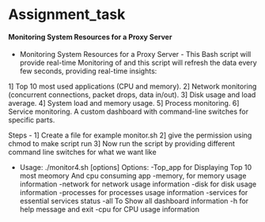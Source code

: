 # Assignment_task

####  Monitoring System Resources for a Proxy Server  ####
-  Monitoring System Resources for a Proxy Server -
 This Bash script will provide real-time Monitoring of and this script will refresh the data every few seconds, providing real-time insights:

1] Top 10 most used applications (CPU and memory).
2] Network monitoring (concurrent connections, packet drops, data in/out).
3] Disk usage and load average.
4] System load and memory usage.
5] Process monitoring.
6] Service monitoring.
A custom dashboard with command-line switches for specific parts.

Steps -
1] Create a file for example monitor.sh
2] give the permission using chmod to make script run
3] Now run the script by providing different command line switches for what we want like
  - Usage: ./monitor4.sh [options]
Options:
  -Top_app           for Displaying Top 10 most meomory And cpu consuming app
  -memory,           for memory usage information
  -network           for network usage information
  -disk              for disk usage information
  -processes         for processes usage information
  -services          for essential services status
  -all               To Show all dashboard information
  -h                for help message and exit
  -cpu               for CPU usage information

